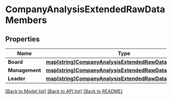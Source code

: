 # CompanyAnalysisExtendedRawDataMembers

## Properties

Name | Type | Description | Notes
------------ | ------------- | ------------- | -------------
**Board** | [**map[string]CompanyAnalysisExtendedRawDataMembersData**](companyAnalysisExtendedRawDataMembersData.md) |  | [optional] 
**Management** | [**map[string]CompanyAnalysisExtendedRawDataMembersData**](companyAnalysisExtendedRawDataMembersData.md) |  | [optional] 
**Leader** | [**map[string]CompanyAnalysisExtendedRawDataMembersData**](companyAnalysisExtendedRawDataMembersData.md) |  | [optional] 

[[Back to Model list]](../README.md#documentation-for-models) [[Back to API list]](../README.md#documentation-for-api-endpoints) [[Back to README]](../README.md)


